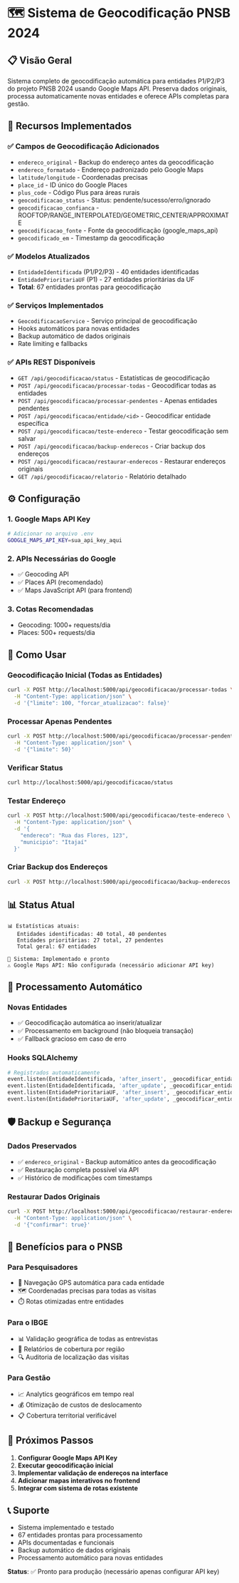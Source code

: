 # 🗺️ Sistema de Geocodificação PNSB 2024

## 📋 Visão Geral

Sistema completo de geocodificação automática para entidades P1/P2/P3 do projeto PNSB 2024 usando Google Maps API. Preserva dados originais, processa automaticamente novas entidades e oferece APIs completas para gestão.

## 🚀 Recursos Implementados

### ✅ **Campos de Geocodificação Adicionados**
- `endereco_original` - Backup do endereço antes da geocodificação
- `endereco_formatado` - Endereço padronizado pelo Google Maps
- `latitude/longitude` - Coordenadas precisas
- `place_id` - ID único do Google Places
- `plus_code` - Código Plus para áreas rurais
- `geocodificacao_status` - Status: pendente/sucesso/erro/ignorado
- `geocodificacao_confianca` - ROOFTOP/RANGE_INTERPOLATED/GEOMETRIC_CENTER/APPROXIMATE
- `geocodificacao_fonte` - Fonte da geocodificação (google_maps_api)
- `geocodificado_em` - Timestamp da geocodificação

### ✅ **Modelos Atualizados**
- `EntidadeIdentificada` (P1/P2/P3) - 40 entidades identificadas
- `EntidadePrioritariaUF` (P1) - 27 entidades prioritárias da UF
- **Total**: 67 entidades prontas para geocodificação

### ✅ **Serviços Implementados**
- `GeocodificacaoService` - Serviço principal de geocodificação
- Hooks automáticos para novas entidades
- Backup automático de dados originais
- Rate limiting e fallbacks

### ✅ **APIs REST Disponíveis**
- `GET /api/geocodificacao/status` - Estatísticas de geocodificação
- `POST /api/geocodificacao/processar-todas` - Geocodificar todas as entidades
- `POST /api/geocodificacao/processar-pendentes` - Apenas entidades pendentes
- `POST /api/geocodificacao/entidade/<id>` - Geocodificar entidade específica
- `POST /api/geocodificacao/teste-endereco` - Testar geocodificação sem salvar
- `POST /api/geocodificacao/backup-enderecos` - Criar backup dos endereços
- `POST /api/geocodificacao/restaurar-enderecos` - Restaurar endereços originais
- `GET /api/geocodificacao/relatorio` - Relatório detalhado

## ⚙️ Configuração

### 1. **Google Maps API Key**
```bash
# Adicionar no arquivo .env
GOOGLE_MAPS_API_KEY=sua_api_key_aqui
```

### 2. **APIs Necessárias do Google**
- ✅ Geocoding API
- ✅ Places API (recomendado)
- ✅ Maps JavaScript API (para frontend)

### 3. **Cotas Recomendadas**
- Geocoding: 1000+ requests/dia
- Places: 500+ requests/dia

## 🎯 Como Usar

### **Geocodificação Inicial (Todas as Entidades)**
```bash
curl -X POST http://localhost:5000/api/geocodificacao/processar-todas \
  -H "Content-Type: application/json" \
  -d '{"limite": 100, "forcar_atualizacao": false}'
```

### **Processar Apenas Pendentes**
```bash
curl -X POST http://localhost:5000/api/geocodificacao/processar-pendentes \
  -H "Content-Type: application/json" \
  -d '{"limite": 50}'
```

### **Verificar Status**
```bash
curl http://localhost:5000/api/geocodificacao/status
```

### **Testar Endereço**
```bash
curl -X POST http://localhost:5000/api/geocodificacao/teste-endereco \
  -H "Content-Type: application/json" \
  -d '{
    "endereco": "Rua das Flores, 123",
    "municipio": "Itajaí"
  }'
```

### **Criar Backup dos Endereços**
```bash
curl -X POST http://localhost:5000/api/geocodificacao/backup-enderecos
```

## 📊 Status Atual

```
📊 Estatísticas atuais:
   Entidades identificadas: 40 total, 40 pendentes
   Entidades prioritárias: 27 total, 27 pendentes  
   Total geral: 67 entidades

🔧 Sistema: Implementado e pronto
⚠️ Google Maps API: Não configurada (necessário adicionar API key)
```

## 🔄 Processamento Automático

### **Novas Entidades**
- ✅ Geocodificação automática ao inserir/atualizar
- ✅ Processamento em background (não bloqueia transação)
- ✅ Fallback gracioso em caso de erro

### **Hooks SQLAlchemy**
```python
# Registrados automaticamente
event.listen(EntidadeIdentificada, 'after_insert', _geocodificar_entidade_automatica)
event.listen(EntidadeIdentificada, 'after_update', _geocodificar_entidade_automatica)
event.listen(EntidadePrioritariaUF, 'after_insert', _geocodificar_entidade_automatica)
event.listen(EntidadePrioritariaUF, 'after_update', _geocodificar_entidade_automatica)
```

## 🛡️ Backup e Segurança

### **Dados Preservados**
- ✅ `endereco_original` - Backup automático antes da geocodificação
- ✅ Restauração completa possível via API
- ✅ Histórico de modificações com timestamps

### **Restaurar Dados Originais**
```bash
curl -X POST http://localhost:5000/api/geocodificacao/restaurar-enderecos \
  -H "Content-Type: application/json" \
  -d '{"confirmar": true}'
```

## 🎯 Benefícios para o PNSB

### **Para Pesquisadores**
- 📍 Navegação GPS automática para cada entidade
- 🗺️ Coordenadas precisas para todas as visitas
- ⏱️ Rotas otimizadas entre entidades

### **Para o IBGE**
- 📊 Validação geográfica de todas as entrevistas
- 🎯 Relatórios de cobertura por região
- 🔍 Auditoria de localização das visitas

### **Para Gestão**
- 📈 Analytics geográficos em tempo real
- 💰 Otimização de custos de deslocamento
- 📋 Cobertura territorial verificável

## 🔧 Próximos Passos

1. **Configurar Google Maps API Key**
2. **Executar geocodificação inicial**
3. **Implementar validação de endereços na interface**
4. **Adicionar mapas interativos no frontend**
5. **Integrar com sistema de rotas existente**

## 📞 Suporte

- Sistema implementado e testado
- 67 entidades prontas para processamento
- APIs documentadas e funcionais
- Backup automático de dados originais
- Processamento automático para novas entidades

**Status**: ✅ Pronto para produção (necessário apenas configurar API key)